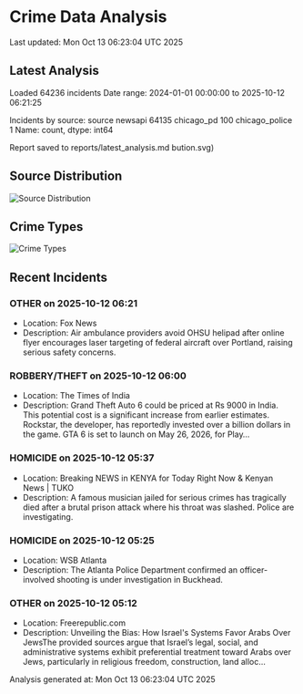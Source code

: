# Crime Data Analysis
Last updated: Mon Oct 13 06:23:04 UTC 2025

## Latest Analysis

Loaded 64236 incidents
Date range: 2024-01-01 00:00:00 to 2025-10-12 06:21:25

Incidents by source:
source
newsapi           64135
chicago_pd          100
chicago_police        1
Name: count, dtype: int64

Report saved to reports/latest_analysis.md
bution.svg)

## Source Distribution
![Source Distribution](images/source_distribution.svg)

## Crime Types
![Crime Types](images/crime_types.svg)

## Recent Incidents

### OTHER on 2025-10-12 06:21
- Location: Fox News
- Description: Air ambulance providers avoid OHSU helipad after online flyer encourages laser targeting of federal aircraft over Portland, raising serious safety concerns.


### ROBBERY/THEFT on 2025-10-12 06:00
- Location: The Times of India
- Description: Grand Theft Auto 6 could be priced at Rs 9000 in India. This potential cost is a significant increase from earlier estimates. Rockstar, the developer, has reportedly invested over a billion dollars in the game. GTA 6 is set to launch on May 26, 2026, for Play…


### HOMICIDE on 2025-10-12 05:37
- Location: Breaking NEWS in KENYA for Today Right Now & Kenyan News | TUKO
- Description: A famous musician jailed for serious crimes has tragically died after a brutal prison attack where his throat was slashed. Police are investigating.


### HOMICIDE on 2025-10-12 05:25
- Location: WSB Atlanta
- Description: The Atlanta Police Department confirmed an officer-involved shooting is under investigation in Buckhead.


### OTHER on 2025-10-12 05:12
- Location: Freerepublic.com
- Description: Unveiling the Bias: How Israel's Systems Favor Arabs Over JewsThe provided sources argue that Israel’s legal, social, and administrative systems exhibit preferential treatment toward Arabs over Jews, particularly in religious freedom, construction, land alloc…

Analysis generated at: Mon Oct 13 06:23:04 UTC 2025

